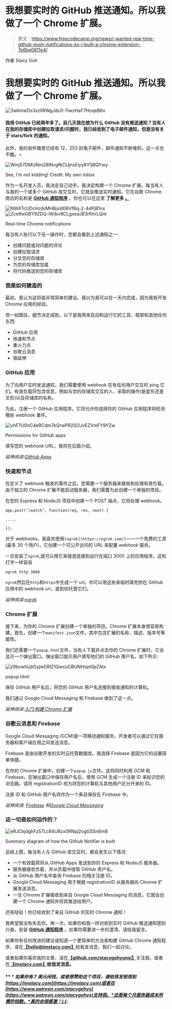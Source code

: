 # 我想要实时的 GitHub 推送通知。所以我做了一个 Chrome 扩展。

> 原文：<https://www.freecodecamp.org/news/i-wanted-real-time-github-push-notifications-so-i-built-a-chrome-extension-7e6be0611e4/>

作者 Stacy Goh

# 我想要实时的 GitHub 推送通知。所以我做了一个 Chrome 扩展。

![3wklnwDs3xzIIRWgJdc0-7iwzHaF7HoqeB6v](img/78793f4b1383d8a1b926fb4ebf37993d.png)

#### 我用 GitHub 已经两年多了。前几天我在想为什么 GitHub 没有推送通知？当有人在我的存储库中创建拉取请求/问题时，我已经收到了电子邮件通知，但是没有关于 stars/fork 的通知。

此外，我的收件箱里已经有 12，253 封电子邮件，邮件通知不断堆积。这一点也不酷。<

![Wmj57DMUNm28INvgfkCUjnsEiyy8Y1j8QYwy](img/5479d8988fdc568cdfd106547c1217fa.png)

See, I’m not kidding! Credit: My own inbox

作为一名开发人员，我决定自己动手。我决定构建一个 Chrome 扩展，每当有人与我的一个或多个 GitHub 库交互时，它就会推送实时通知。它在谷歌 Chrome 商店的名称是 [**GitHub 通知程序**](https://chrome.google.com/webstore/detail/github-notifier/hoapibhhppbolnldjengllkcdbpbbgih) 。你也可以在这里 **了解更多 [**。**](https://stacygohyunsi.github.io)**

![NW4TcUDcHzAiMHBjsId06VfBq-2-4dPjB1ns](img/aeb39e5539c79bc7f0584b0ef33db1bd.png)![Zce9wGBY9ZDQ-iWibv8CLgxeaJB3rKhrLQnt](img/2465ad66c635ffe9c7981af8be643b25.png)

Real-time Chrome notifications

每当有人执行以下任一操作时，您都会看到上述通知之一:

*   创建问题或对问题的评论
*   创建拉取请求
*   分叉您的存储库
*   为您的存储库加星
*   将代码推送到您的存储库

### 我是如何建造的

最初，我认为这将是非常简单的建设。我以为我可以在一天内完成，因为我有开发 Chrome 应用的经验。

但一如既往，细节决定成败。以下是我用来启动和运行它的工具、框架和其他任何东西:

*   GitHub 应用
*   快速和节点
*   重火力点
*   谷歌云消息
*   铬延伸

### GitHub 应用

为了向用户实时发送通知，我们需要使用 webhook 在有任何用户交互时 ping 它们。有效负载将包含信息，例如与您的存储库交互的人、采取的操作(是星形还是叉形)以及存储库的名称。

为此，注册一个 GitHub 应用程序。它将允许你选择你的 GitHub 应用程序将检测哪些 webhook 事件。

![vhF7U0nC4e9Cdm7kQrwPR2SOJvEZVmFY9YZw](img/7cea231683b7f7ecd6f6e178d2ec818f.png)

Permissions for GitHub apps

填写您的 webhook URL，我将在后面介绍。

*延伸阅读:[GitHub Apps](https://developer.github.com/apps/)*

### 快速和节点

在定义了 webhook 触发的事件之后，您需要一个服务器来接收和处理有效负载。由于独立的 Chrome 扩展不能启动服务器，我们需要为此创建一个单独的项目。

在您的 Express 和 NodeJS 项目中创建一个 POST 端点，它将处理 webhook。

```
app.post(‘/watch’, function(req, res, next) {
```

```
.....
```

```
});
```

对于 webhooks，我喜欢使用`[ngrok](https://ngrok.com/)`——一个免费的工具(最多 30 个用户)，它创建一个可公开访问的 URL 来配置 webhook 服务。

一旦安装了`ngrok`,就可以用它来隧道连接到运行在端口 3000 上的应用程序。这和打字一样容易

```
ngrok http 3000
```

`ngrok`然后在`http`和`https`中生成一个 url。你可以用这些来临时填充你在 GitHub 应用中的 webhook url，直到你托管它们。

*延伸阅读:[ngrok](https://ngrok.com/)*

### **Chrome 扩展**

接下来，为你的 Chrome 扩展创建一个单独的项目。Chrome 扩展本身很容易构建。首先，创建一个`manifest.json`文件，其中包含扩展的名称、描述、版本号等属性。

我们还需要一个`popup.html`文件，当有人下载并点击你的 Chrome 扩展时，它会显示一个弹出窗口。弹出窗口提示用户填写他们的 GitHub 用户名，如下所示:

![z9bvwhUjtGyjwDRlZ1QwcuCBUNHvpt0pZAtx](img/b5858ee9284ace211a636af527a1720c.png)

popup.html

保存 GitHub 用户名后，将您的 GitHub 用户名连接到接收通知的计算机。

我们通过 Google Cloud Messaging 和 Firebase 做到了这一点。

*延伸阅读:[入门:构建 Chrome 扩展](https://developer.chrome.com/extensions/getstarted)*

### 谷歌云消息和 Firebase

Google Cloud Messaging (GCM)是一项移动通知服务，开发者可以通过它在服务器和客户端应用之间发送消息。

Firebase 是由谷歌开发的实时云托管数据库。我选择 Firebase 是因为它的设置简单快捷。

在你的 Chrome 扩展中，创建一个`popup.js`文件。这将同时利用 GCM 和 Firebase。在弹出窗口中保存用户名后，使用 GCM 生成一个注册 ID 来标识您的浏览器。请将 registrationID 视为将您的计算机与其他用户区分开来的 ID。

注册 ID 和 GitHub 用户名将作为一个条目保存在 Firebase 中。

*延伸阅读: [Firebase](https://firebase.google.com/docs/database/) 和[Google Cloud Messaging](https://developers.google.com/cloud-messaging/gcm)*

### 这一切是如何运作的？

![eRJCkjdghFz57Lc84U8zx0RNpj2ogGSSn6m8](img/912df48b68857182bf1d1342f9422d87.png)

Summary diagram of how the Github Notifier is built

总结上图，每当有人与 GitHub 库交互时，都会发生以下情况:

*   一个有效载荷将从 GitHub Apps 发送到你的 Express 和 NodeJS 服务器。
*   服务器接收负载，并从负载中提取 GitHub 用户名。
*   从 GitHub 用户名中查询 Firebase 的相关注册 ID。
*   Google Cloud Messaging 用于根据 registrationID 从服务器向 Chrome 扩展发送消息。
*   一旦 Chrome 扩展接收到来自 Google Cloud Messaging 的消息，它就会创建一个 Chrome 通知并将其推送给用户。

还有哒哒！你已经收到了来自 GitHub 的实时 Chrome 通知！

我希望我没有失去你。再一次，如果你和我一样对收到实时 GitHub 推送通知感到兴奋，安装 [**GitHub 通知程序**](https://chrome.google.com/webstore/detail/github-notifier/hoapibhhppbolnldjengllkcdbpbbgih) 。如果你需要进一步的澄清，请给我留言。

如果你有任何改进的建议或知道一个更简单的方法来构建 GitHub Chrome 通知程序，请在[**【hello@imstacy.com】**](mailto:hello@imstacy.com)给我发消息，我们一起讨论。

或者如果你喜欢我的文章，请在[**【github.com/stacygohyunsi】**](http://github.com/stacygohyunsi)关注我，或者在[**【imstacy.com】**](http://imstacy.com)**给我发消息。**

#### ** * *如果你有 7 美元闲钱，或者想赞助这个项目，请给我发短信到[https://imstacy.com](https://imstacy.com)或者在[https://www.patreon.com/stacygohys](https://www.patreon.com/stacygohys)支持我。*这是每个月服务器成本所需的钱数。*真的会很感激！(:(:*